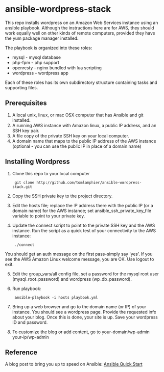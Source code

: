 # ansible-wordpress-stack
This repo installs wordpress on an Amazon Web Services instance using an ansible playbook. Although the instructions here are for AWS, they should work equally well on other kinds of remote computers, provided they have the yum package manager installed.  

The playbook is organized into these roles:
* mysql     - mysql database
* php-fpm   - php support
* openresty - nginx bundled with lua scripting
* wordpress - wordpress app

Each of these roles has its own subdirectory structure containing tasks and supporting files.

## Prerequisites
1. A local unix, linux, or mac OSX computer that has Ansible and git installed.
2. A running AWS instance with Amazon linux, a public IP address,  and an SSH key pair.
3. A file copy of the private SSH key on your local computer.
4. A domain name that maps to the public IP address of the AWS instance (optional - you can use the public IP in place of a domain name)

## Installing Wordpress
1. Clone this repo to your local computer

        git clone http://github.com/tomlamphier/ansible-wordpress-stack.git
2. Copy the SSH private key to the project directory.
3. Edit the hosts file; replace the IP address there with the public IP (or a domain name) for the AWS instance; set ansible_ssh_private_key_file variable to point to your private key.
4. Update the connect script to point to the private SSH key and the AWS instance. Run the script as a quick test of your connectivity to the AWS instance:

        ./connect
You should get an auth message on the first pass-simply say 'yes'.  If you see the AWS Amazon Linux welcome message, you are OK. Use logout to exit.

5. Edit the group_vars/all config file, set a password for the mysql root user (mysql_root_password) and wordpress (wp_db_password).
6. Run playbook:

        ansible-playbook -i hosts playbook.yml
7. Bring up a web browser and go to the domain name (or IP) of your instance.  You should see a wordpress page.  Provide the requested info about your blog.  Once this is done, your site is up.  Save your wordpress ID and password.
8. To customize the blog or add content, go to
       your-domain/wp-admin
       your-ip/wp-admin

## Reference
A blog post to bring you up to speed on Ansible: [Ansible Quick Start](http://datasciex.com/?p=230)

